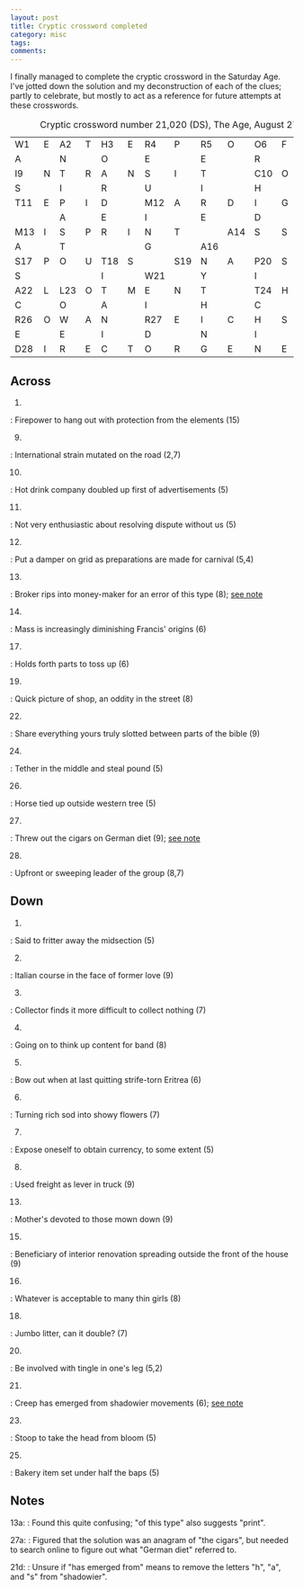 ```yaml
---
layout: post
title: Cryptic crossword completed
category: misc
tags:
comments:
---
```


I finally managed to complete the cryptic crossword in the Saturday Age.
I've jotted down the solution and my deconstruction of each of the clues;
partly to celebrate, but mostly to act as a reference for future attempts at
these crosswords.

<table class="crossword">
  <tr>
    <td>W<span class="num">1</span></td>
    <td>E</td>
    <td>A<span class="num">2</span></td>
    <td>T</td>
    <td>H<span class="num">3</span></td>
    <td>E</td>
    <td>R<span class="num">4</span></td>
    <td>P</td>
    <td>R<span class="num">5</span></td>
    <td>O</td>
    <td>O<span class="num">6</span></td>
    <td>F</td>
    <td>I<span class="num">7</span></td>
    <td>N</td>
    <td>G<span class="num">8</span></td>
  </tr>
  <tr>
    <td>A</td>
    <td class="blank"></td>
    <td>N</td>
    <td class="blank"></td>
    <td>O</td>
    <td class="blank"></td>
    <td>E</td>
    <td class="blank"></td>
    <td>E</td>
    <td class="blank"></td>
    <td>R</td>
    <td class="blank"></td>
    <td>N</td>
    <td class="blank"></td>
    <td>E</td>
  </tr>
  <tr>
    <td>I<span class="num">9</span></td>
    <td>N</td>
    <td>T</td>
    <td>R</td>
    <td>A</td>
    <td>N</td>
    <td>S</td>
    <td>I</td>
    <td>T</td>
    <td class="blank"></td>
    <td>C<span class="num">10</span></td>
    <td>O</td>
    <td>C</td>
    <td>O</td>
    <td>A</td>
  </tr>
  <tr>
    <td>S</td>
    <td class="blank"></td>
    <td>I</td>
    <td class="blank"></td>
    <td>R</td>
    <td class="blank"></td>
    <td>U</td>
    <td class="blank"></td>
    <td>I</td>
    <td class="blank"></td>
    <td>H</td>
    <td class="blank"></td>
    <td>U</td>
    <td class="blank"></td>
    <td>R</td>
  </tr>
  <tr>
    <td>T<span class="num">11</span></td>
    <td>E</td>
    <td>P</td>
    <td>I</td>
    <td>D</td>
    <td class="blank"></td>
    <td>M<span class="num">12</span></td>
    <td>A</td>
    <td>R</td>
    <td>D</td>
    <td>I</td>
    <td>G</td>
    <td>R</td>
    <td>A</td>
    <td>S</td>
  </tr>
  <tr>
    <td class="blank"></td>
    <td class="blank"></td>
    <td>A</td>
    <td class="blank"></td>
    <td>E</td>
    <td class="blank"></td>
    <td>I</td>
    <td class="blank"></td>
    <td>E</td>
    <td class="blank"></td>
    <td>D</td>
    <td class="blank"></td>
    <td class="blank"></td>
    <td class="blank"></td>
    <td>H</td>
  </tr>
  <tr>
    <td>M<span class="num">13</span></td>
    <td>I</td>
    <td>S</td>
    <td>P</td>
    <td>R</td>
    <td>I</td>
    <td>N</td>
    <td>T</td>
    <td class="blank"></td>
    <td>A<span class="num">14</span></td>
    <td>S</td>
    <td>S</td>
    <td>I<span class="num">15</span></td>
    <td>S</td>
    <td>I</td>
  </tr>
  <tr>
    <td>A</td>
    <td class="blank"></td>
    <td>T</td>
    <td class="blank"></td>
    <td class="blank"></td>
    <td class="blank"></td>
    <td>G</td>
    <td class="blank"></td>
    <td>A<span class="num">16</span></td>
    <td class="blank"></td>
    <td class="blank"></td>
    <td class="blank"></td>
    <td>N</td>
    <td class="blank"></td>
    <td>F</td>
  </tr>
  <tr>
    <td>S<span class="num">17</span></td>
    <td>P</td>
    <td>O</td>
    <td>U</td>
    <td>T<span class="num">18</span></td>
    <td>S</td>
    <td class="blank"></td>
    <td>S<span class="num">19</span></td>
    <td>N</td>
    <td>A</td>
    <td>P<span class="num">20</span></td>
    <td>S</td>
    <td>H</td>
    <td>O</td>
    <td>T</td>
  </tr>
  <tr>
    <td>S</td>
    <td class="blank"></td>
    <td class="blank"></td>
    <td class="blank"></td>
    <td>I</td>
    <td class="blank"></td>
    <td>W<span class="num">21</span></td>
    <td class="blank"></td>
    <td>Y</td>
    <td class="blank"></td>
    <td>I</td>
    <td class="blank"></td>
    <td>E</td>
    <td class="blank"></td>
    <td class="blank"></td>
  </tr>
  <tr>
    <td>A<span class="num">22</span></td>
    <td>L</td>
    <td>L<span class="num">23</span></td>
    <td>O</td>
    <td>T</td>
    <td>M</td>
    <td>E</td>
    <td>N</td>
    <td>T</td>
    <td class="blank"></td>
    <td>T<span class="num">24</span></td>
    <td>H</td>
    <td>R</td>
    <td>O</td>
    <td>B<span class="num">25</span></td>
  </tr>
  <tr>
    <td>C</td>
    <td class="blank"></td>
    <td>O</td>
    <td class="blank"></td>
    <td>A</td>
    <td class="blank"></td>
    <td>I</td>
    <td class="blank"></td>
    <td>H</td>
    <td class="blank"></td>
    <td>C</td>
    <td class="blank"></td>
    <td>I</td>
    <td class="blank"></td>
    <td>A</td>
  </tr>
  <tr>
    <td>R<span class="num">26</span></td>
    <td>O</td>
    <td>W</td>
    <td>A</td>
    <td>N</td>
    <td class="blank"></td>
    <td>R<span class="num">27</span></td>
    <td>E</td>
    <td>I</td>
    <td>C</td>
    <td>H</td>
    <td>S</td>
    <td>T</td>
    <td>A</td>
    <td>G</td>
  </tr>
  <tr>
    <td>E</td>
    <td class="blank"></td>
    <td>E</td>
    <td class="blank"></td>
    <td>I</td>
    <td class="blank"></td>
    <td>D</td>
    <td class="blank"></td>
    <td>N</td>
    <td class="blank"></td>
    <td>I</td>
    <td class="blank"></td>
    <td>O</td>
    <td class="blank"></td>
    <td>E</td>
  </tr>
  <tr>
    <td>D<span class="num">28</span></td>
    <td>I</td>
    <td>R</td>
    <td>E</td>
    <td>C</td>
    <td>T</td>
    <td>O</td>
    <td>R</td>
    <td>G</td>
    <td>E</td>
    <td>N</td>
    <td>E</td>
    <td>R</td>
    <td>A</td>
    <td>L</td>
  </tr>
  <caption>
  Cryptic crossword number 21,020 (DS), The Age, August 27, 2016.
  </caption>
</table>

## Across

1.
: <span title="Anagram">Firepower to hang</span> out with
  <span title="Definition">protection from the elements</span> (15)

9.
: <span title="Anagram">Int</span>ernational
  <span title="Anagram">strain</span>
  <span title="Modifier (rearrange letters)">mutated</span>
  <span title="Definition">on the road</span> (2,7)

10.
: <span title="Definition">Hot drink</span>
  <span title="Anagram">co</span>mpany
  <span title="Modifier (co)">doubled up</span>
  <span title="Modifier (advertisements)">first of</span>
  <span title="Anagram">a</span>dvertisements (5)

11.
: <span title="Definition">Not very enthusiastic</span> about resolving
  <span title="Anagram">di</span>s<span title="Anagram">p</span>u<span title="Anagram">te</span>
  <span title="Modifier (dispute)">without us</span> (5)

12.
: <span title="Synonym ('mar')">Put a damper on</span>
  <span title="Anagram ('di gras')">grid as</span> preparations are made for
  <span title="Definition">carnival</span> (5,4)

13.
: Broker <span title="Anagram ('spri')">rips</span>
  <span title="Modifier (contained within)">into</span>
  <span title="Synonym ('mint')">money-maker</span> for
  <span title="Definition">an error</span> of this type (8);
  [see note](#notes)

14.
: M<span title="Answer">ass is i</span>ncreasingly diminishing
  <span title="Definition">Francis' origins</span> (6)

17.
: <span title="Definition">Holds forth</span> parts to
  <span title="Anagram">toss up</span> (6)

19.
: <span title="Definition">Quick picture</span> of
  <span title="Anagram">shop, an</span> oddity
  <span title="Modifier (contained within)">in the</span>
  <span title="Synonym ('st')">street</span> (8)

22.
: <span title="Definition">Share</span>
  <span title="Synonym ('all')">everything</span>
  <span title="Synonym ('me')">yours truly</span>
  <span title="Modifier (ot-me-nt)">slotted between</span>
  <span title="Synonym ('ot' and 'nt')">parts of the bible</span> (9)

24.
: Te<span title="Anagram">th</span>er
  <span title="Modifier (tether)">in the middle</span> and
  <span title="Synonym ('rob')">steal</span>
  <span title="Definition (verb)">pound</span> (5)

26.
: <span title="Synonym (roan)">Horse</span> tied up
  <span title="Modifier (roan)">outside</span>
  <span title="Anagram">w</span>estern
  <span title="Definition">tree</span> (5)

27.
: Threw out <span title="Anagram">the cigars</span> on
  <span title="Definition (German word for Parliament, but translates
  literally as 'National Diet'">German diet</span> (9); [see note](#notes)

28.
: <span title="Synonym ('direct')">Upfront</span>
  <span title="Anagram">or</span>
  <span title="Synonym ('general', i.e., broad)">sweeping</span>
  <span title="Definition">leader of the group</span> (8,7)

## Down

1.
: <span title="Modifier (homonym)">Said to</span>
  <span title="Synonym ('waste')">fritter away</span>
  <span title="Definition">the midsection</span> (5)

2.
: <span title="Definition">Italian course</span>
  <span title="Synonym ('anti')">in the face of</span>
  <span title="Synonym ('past')">former</span>
  <span title="Synonym ('o', i.e., tennis score)">love</span> (9)

3.
: <span title="Definition">Collector</span> finds it
  <span title="Synonym ('harder')">more difficult</span> to collect
  <span title="Synonym ('o', i.e., zero)">nothing</span> (7)

4.
: <span title="Definition">Going on</span>
  <span title="Synonym ('muse')">to think</span>
  <span title="Modifier ('esum', i.e, backwards)">up</span>
  <span title="Modifier (place inside)">content for</span>
  <span title="Synonym ('ring')">band</span> (8)

5.
: <span title="Definition">Bow out</span>
  when <span title="Modifier (remove last letter)">at last quitting</span>
  <span title="Modifier (rearrange letters)">strife-torn</span>
  <span title="Anagram">Eritre</span>a (6)

6.
: <span title="Modifier (rearrange letters)">Turning</span>
  <span title="Anagram">rich sod</span>
  <span title="Modifier (rearrange letters)">into</span>
  <span title="Definition">showy flowers</span> (7)

7.
: <span title="Definition">Expose oneself to</span>
  obta<span title="Answer">in cur</span>rency,
  <span title="Modifier (contained within)">to some extent</span> (5)

8.
: <span title="Modifier (rearrange letters)">Used</span>
  <span title="Anagram">freight as</span>
  <span title="Definition">lever in truck</span> (9)

13.
: <span title="Synonym ('ma')">Mother</span>'<span title="Anagram">s</span>
  <span title="Synonym ('sacred')">devoted</span> to those
  <span title="Definition">mown down</span> (9)

15.
: <span title="Definition">Beneficiary</span> of
  <span title="Anagram">interior</span>
  <span title="Modifier (rearrange letters around)">renovation spreading
  outside</span>
  <span title="Modifier (the first letter of)">the front of the</span>
  <span title="Anagram">h</span>ouse
  (9)

16.
: <span title="Definition">Whatever</span> is acceptable to
  m<span title="Answer">any thin g</span>irls (8)

18.
: <span title="Definition">Jumbo</span> litter,
  <span title="Anagram (see modifier)">can it</span>
  <span title="Modifier ('it' -> 'itit')">double</span>? (7)

20.
: <span title="Definition">Be involved</span> with
  <span title="Synonym ('itch')">tingle</span>
  <span title="Modifier (place inside)">in</span> one's
  <span title="Synonym ('pin')">leg</span> (5,2)

21.
: <span title="Definition">Creep</span>
  <span title="Modifier (contained within)">has emerged from</span>
  sha<span title="Anagram">dowier</span>
  <span title="Modifier (rearrange letters)">movements</span> (6);
  [see note](#notes)

23.
: <span title="Definition">Stoop</span>
  <span title="Modifier (remove first letter)">to take the head from</span>
  <span title="Synonym ('flower')">bloom</span> (5)

25.
: <span title="Definition">Bakery item</span>
  <span title="Synonym ('gel')">set</span>
  <span title="Modifier (comes after)">under</span>
  <span title="Modifier (take half the letters)">half the</span>
  <span title="Anagram">ba</span>ps (5)

## Notes

13a:
: Found this quite confusing; "of this type" also suggests "print".

27a:
: Figured that the solution was an anagram of "the cigars", but needed to
  search online to figure out what "German diet" referred to.

21d:
: Unsure if "has emerged from" means to remove the letters "h", "a", and "s"
  from "shadowier".
